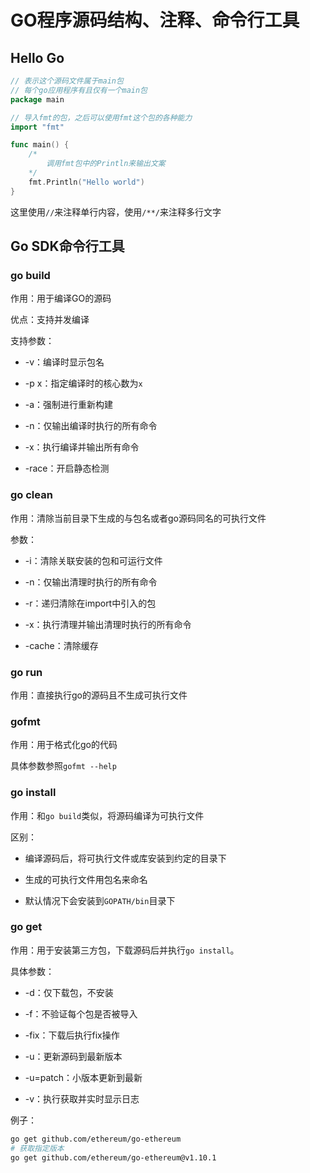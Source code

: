 # GO程序源码结构、注释、命令行工具

## Hello Go

```go
// 表示这个源码文件属于main包
// 每个go应用程序有且仅有一个main包
package main

// 导入fmt的包，之后可以使用fmt这个包的各种能力
import "fmt"

func main() {
	/*
		调用fmt包中的Println来输出文案
	*/
	fmt.Println("Hello world")
}


```



这里使用`//`来注释单行内容，使用`/**/`来注释多行文字



## Go SDK命令行工具

### go build

作用：用于编译GO的源码

优点：支持并发编译

支持参数：

+ -v：编译时显示包名

+ -p x：指定编译时的核心数为`x`

+ -a：强制进行重新构建

+ -n：仅输出编译时执行的所有命令

+ -x：执行编译并输出所有命令

+ -race：开启静态检测



### go clean

作用：清除当前目录下生成的与包名或者go源码同名的可执行文件

参数：

+ -i：清除关联安装的包和可运行文件

+ -n：仅输出清理时执行的所有命令

+ -r：递归清除在import中引入的包

+ -x：执行清理并输出清理时执行的所有命令

+ -cache：清除缓存



### go run

作用：直接执行go的源码且不生成可执行文件



### gofmt

作用：用于格式化go的代码

具体参数参照`gofmt --help`



### go install

作用：和`go build`类似，将源码编译为可执行文件

区别：

+ 编译源码后，将可执行文件或库安装到约定的目录下

+ 生成的可执行文件用包名来命名

+ 默认情况下会安装到`GOPATH/bin`目录下



### go get

作用：用于安装第三方包，下载源码后并执行`go install`。

具体参数：

+ -d：仅下载包，不安装

+ -f：不验证每个包是否被导入

+ -fix：下载后执行fix操作

+ -u：更新源码到最新版本

+ -u=patch：小版本更新到最新

+ -v：执行获取并实时显示日志



例子：

```bash
go get github.com/ethereum/go-ethereum
# 获取指定版本
go get github.com/ethereum/go-ethereum@v1.10.1
```
